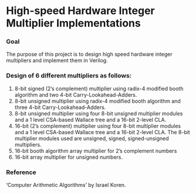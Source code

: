 # High-speed Hardware Integer Multiplier Implementations

### Goal
The purpose of this project is to design high speed hardware integer multipliers and implement them in Verilog. 

### Design of 6 different multipliers as follows:

1. 8-bit signed (2’s complement) multiplier using radix-4 modified booth algorithm and two 4-bit Carry-Lookahead-Adders.
2. 8-bit unsigned multiplier using radix-4 modified booth algorithm and three 4-bit Carry-Lookahead-Adders.
3. 8-bit unsigned multiplier using four 8-bit unsigned multiplier modules and a 1 level CSA-based Wallace tree and a 
16-bit 2-level CLA. 
4. 16-bit (2’s complement) multiplier using four 8-bit multiplier modules and a 1 level CSA-based Wallace tree and a 
16-bit 2-level CLA. The 8-bit multiplier modules used are unsigned, signed, signed-unsigned multipliers.
5. 16-bit booth algorithm array multiplier for 2’s complement numbers
6. 16-bit array multiplier for unsigned numbers.

### Reference
‘Computer Arithmetic Algorithms’ by Israel Koren.

